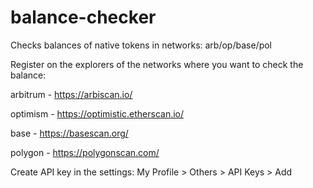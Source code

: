 # balance-checker
Checks balances of native tokens in networks: arb/op/base/pol

Register on the explorers of the networks where you want to check the balance:

arbitrum - https://arbiscan.io/

optimism - https://optimistic.etherscan.io/

base - https://basescan.org/

polygon - https://polygonscan.com/


Create API key in the settings:
My Profile > Others > API Keys > Add
